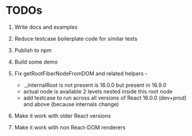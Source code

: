 # TODOs

1. Write docs and examples
2. Reduce testcase boilerplate code for similar tests
3. Publish to npm
4. Build some demo

5. Fix getRootFiberNodeFromDOM and related helpers -
   - .\_internalRoot is not present is 16.0.0 but present in 16.9.0
   - actual node is available 2 levels nested inside this root node
   - add testcase to run across all versions of React 16.0.0 (dev+prod) and above (because internals change)

6. Make it work with older React versions
7. Make it work with non React-DOM renderers
